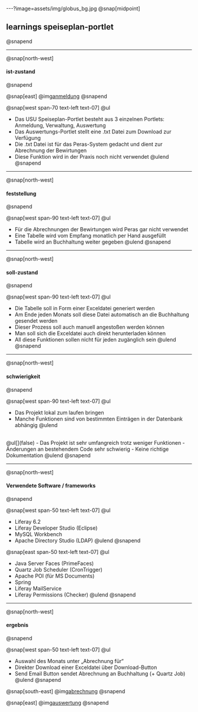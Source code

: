 ---?image=assets/img/globus_bg.jpg
@snap[midpoint]
## learnings speiseplan-portlet
@snapend

---
@snap[north-west]
#### ist-zustand
@snapend

@snap[east]
@img[anmeldung](assets/img/anmeldung.png)
@snapend

@snap[west span-70 text-left text-07]
@ul[](false)
- Das USU Speiseplan-Portlet besteht aus 3 einzelnen Portlets: Anmeldung, Verwaltung, Auswertung
- Das Auswertungs-Portlet stellt eine .txt Datei zum Download zur Verfügung
- Die .txt Datei ist für das Peras-System gedacht und dient zur Abrechnung der Bewirtungen
- Diese Funktion wird in der Praxis noch nicht verwendet
@ulend
@snapend

---
@snap[north-west]
#### feststellung
@snapend

@snap[west span-90 text-left text-07]
@ul[](false)
- Für die Abrechnungen der Bewirtungen wird Peras gar nicht verwendet
- Eine Tabelle wird vom Empfang monatlich per Hand ausgefüllt
- Tabelle wird an Buchhaltung weiter gegeben
@ulend
@snapend

---
@snap[north-west]
#### soll-zustand
@snapend

@snap[west span-90 text-left text-07]
@ul[](false)
- Die Tabelle soll in Form einer Exceldatei generiert werden
- Am Ende jeden Monats soll diese Datei automatisch an die Buchhaltung gesendet werden
- Dieser Prozess soll auch manuell angestoßen werden können
- Man soll sich die Exceldatei auch direkt herunterladen können
- All diese Funktionen sollen nicht für jeden zugänglich sein
@ulend
@snapend

---
@snap[north-west]
#### schwierigkeit
@snapend

@snap[west span-90 text-left text-07]
@ul[](false)
- Das Projekt lokal zum laufen bringen
- Manche Funktionen sind von bestimmten Einträgen in der Datenbank abhängig
@ulend
<br>
@ul[](false)
- Das Projekt ist sehr umfangreich trotz weniger Funktionen
- Änderungen an bestehendem Code sehr schwierig
- Keine richtige Dokumentation
@ulend
@snapend

---
@snap[north-west]
#### Verwendete Software / frameworks
@snapend

@snap[west span-50 text-left text-07]
@ul[](false)
- Liferay 6.2
- Liferay Developer Studio (Eclipse)
- MySQL Workbench
- Apache Directory Studio (LDAP)
@ulend
@snapend

@snap[east span-50 text-left text-07]
@ul[](false)
- Java Server Faces (PrimeFaces)
- Quartz Job Scheduler (CronTrigger)
- Apache POI (für MS Documents)
- Spring
- Liferay MailService
- Liferay Permissions (Checker)
@ulend
@snapend

---
@snap[north-west]
#### ergebnis
@snapend

@snap[west span-50 text-left text-07]
@ul[](false)
- Auswahl des Monats unter „Abrechnung für“
- Direkter Download einer Exceldatei über Download-Button
- Send Email Button sendet Abrechnung an Buchhaltung (+ Quartz Job)
@ulend
@snapend

@snap[south-east]
@img[abrechnung](assets/img/abrechnung.png)
@snapend

@snap[east]
@img[auswertung](assets/img/auswertung.png)
@snapend
